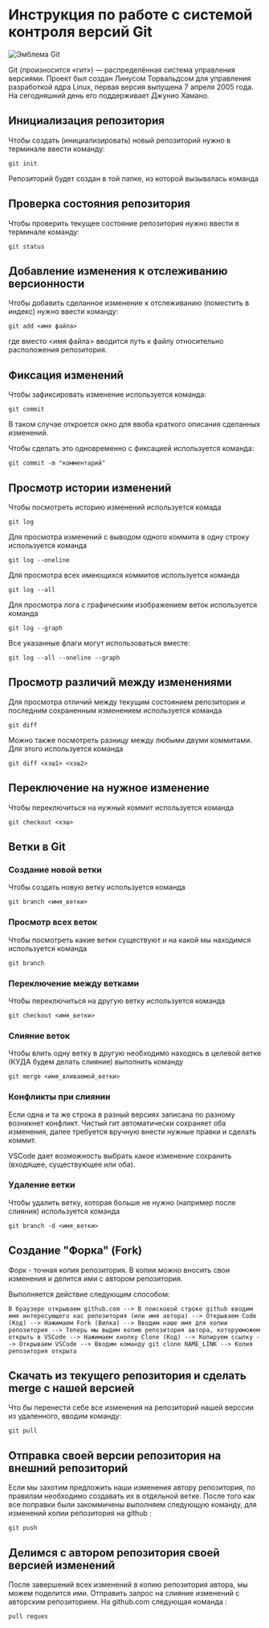 # **Инструкция по работе с системой контроля версий Git**

![Эмблема Git](git.jpg)

Git (произносится «гит») — распределённая система управления версиями. Проект был создан Линусом Торвальдсом для управления разработкой ядра Linux, первая версия выпущена 7 апреля 2005 года. На сегодняшний день его поддерживает Джунио Хамано.

## Инициализация репозитория

Чтобы создать (инициализировать) новый репозиторий нужно в терминале ввести команду:

    git init

Репозиторий будет создан в той папке, из которой вызывалась команда

## Проверка состояния репозитория

Чтобы проверить текущее состояние репозитория нужно ввести в терминале команду:

    git status

## Добавление изменения к отслеживанию версионности

Чтобы добавить сделанное изменение к отслеживанию (поместить в индекс) нужно ввести команду:

    git add <имя файла>

где вместо <имя файла> вводится путь к файлу относительно расположения репозитория.

## Фиксация изменений

Чтобы зафиксировать изменение используется команда:

    git commit

В таком случае откроется окно для ввоба краткого описания сделанных изменений.

Чтобы сделать это одновременно с фиксацией используется команда:

    git commit -m "комментарий"

## Просмотр истории изменений

Чтобы посмотреть историю изменений используется комада

    git log

Для просмотра изменений с выводом одного коммита в одну строку используется команда

    git log --oneline

Для просмотра всех имеющихся коммитов используется команда

    git log --all

Для просмотра лога с графическим изображением веток используется команда

    git log --graph

Все указанные флаги могут использоваться вместе:

    git log --all --oneline --graph

## Просмотр различий между изменениями

Для просмотра отличий между текущим состоянием репозитория и последним сохраненным изменением используется команда

    git diff

Можно также посмотреть разницу между любыми двуми коммитами. Для этого используется команда

    git diff <хэш1> <хэш2>

## Переключение на нужное изменение

Чтобы переключиться на нужный коммит используется команда

    git checkout <хэш>

## Ветки в Git

### Создание новой ветки

Чтобы создать новую ветку используется команда

    git branch <имя_ветки>

### Просмотр всех веток

Чтобы посмотреть какие ветки существуют и на какой мы находимся используется команда

    git branch

### Переключение между ветками

Чтобы переключиться на другую ветку используется команда

    git checkout <имя_ветки>

### Слияние веток

Чтобы влить одну ветку в другую необходимо находясь в целевой ветке (КУДА будем делать слияние) выполнить команду

    git merge <имя_вливаемой_ветки>

### Конфликты при слиянии

Если одна и та же строка в разный версиях записана по разному возникнет конфликт.
Чистый гит автоматически сохраняет оба изменения, далее требуется вручную внести нужные правки и сделать коммит.

VSСode дает возможность выбрать какое изменение сохранить (входящее, существующее или оба).

### Удаление ветки

Чтобы удалить ветку, которая больше не нужно (например после слияния) используется команда

    git branch -d <имя_ветки>

## Создание "Форка" (Fork)

Форк - точная копия репозитория. В копии можно вносить свои изменения и делится ими с автором репозитория.

Выполняется действие следующим способом:
    
    В браузере открываем github.com --> В поисковой строке github вводим имя интересующего нас репозитория (или имя автора) --> Открываем Code (Код) --> Нажимаем Fork (Вилка) --> Вводим наше имя для копии репозитория --> Теперь мы выдим копию репозитория автора, которуюможем открыть в VSCode --> Нажимаем кнопку Clone (Код) --> Копируем ссылку --> Открываем VSCode --> Вводим команду git clone NAME_LINK --> Копия репозитория открыта

## Скачать из текущего репозитория и сделать merge с нашей версией

Что бы перенести себе все изменения на репозиторий нашей верссии из удаленного, вводим команду:

    git pull

## Отправка своей версии репозитория на внешний репозиторий      
Если мы захотим предложить наши изменения автору репозитория, по правилам необходимо создавать их в отдельной ветке. После того как все поправки были закоммичены выполняем следующую команду, для изменений копии репозитория на github :

    git push

## Делимся с автором репозитория своей версией изменений

После завершений всех изменений в копию репозитория автора, мы можем поделится ими. Отправить запрос на слияние изменений с авторским репозиторием. На github.com следующая команда :

    pull reques

